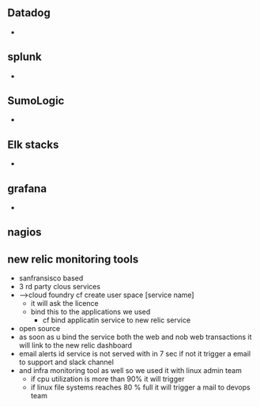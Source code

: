 
## Datadog
- 
## splunk
- 
## SumoLogic 
- 
## Elk stacks
- 
## grafana
- 
## nagios

## new relic monitoring tools 
- sanfransisco based 
- 3 rd party clous services
- -->cloud foundry cf create user space [service name]
	- it will ask the licence
	- bind this to the applications we used 
		- cf bind applicatin service to new relic service
- open source
- as soon as u bind the service both the web and nob web transactions it will link to the new relic dashboard 
- email alerts id service is not served with in 7 sec if not it trigger a email to support and slack channel
- and infra monitoring tool as well so we used it with linux admin team
	- if cpu utilization is more than 90% it will trigger 
	- if linux file systems reaches 80 % full it will trigger a mail to devops team